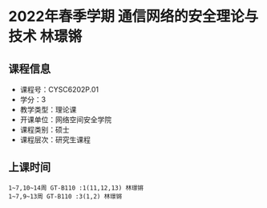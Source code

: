 # 2022年春季学期 通信网络的安全理论与技术 林璟锵






## 课程信息

- 课程号：CYSC6202P.01
- 学分：3
- 教学类型：理论课
- 开课单位：网络空间安全学院
- 课程类别：硕士
- 课程层次：研究生课程

## 上课时间

```
1~7,10~14周 GT-B110 :1(11,12,13) 林璟锵
1~7,9~13周 GT-B110 :3(1,2) 林璟锵
```

